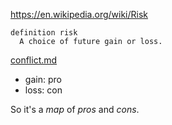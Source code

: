 
https://en.wikipedia.org/wiki/Risk

```
definition risk
  A choice of future gain or loss.
```

[conflict.md](conflict.md)

- gain: pro
- loss: con

So it's a _map_ of _pros_ and _cons_.
